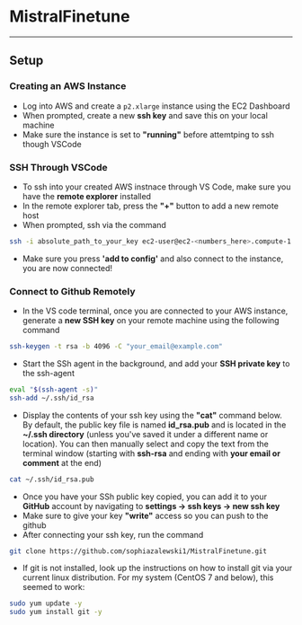 # MistralFinetune
--------------------
## Setup
### Creating an AWS Instance
- Log into AWS and create a ```p2.xlarge``` instance using the EC2 Dashboard
- When prompted, create a new <b>ssh key</b> and save this on your local machine
- Make sure the instance is set to <b>"running"</b> before attemtping to ssh though VSCode
### SSH Through VSCode
- To ssh into your created AWS instnace through VS Code, make sure you have the <b>remote explorer</b> installed
- In the remote explorer tab, press the <b>"+"</b> button to add a new remote host
- When prompted, ssh via the command
```bash
ssh -i absolute_path_to_your_key ec2-user@ec2-<numbers_here>.compute-1.amazonaws.com
```
- Make sure you press <b>'add to config'</b> and also connect to the instance, you are now connected!
### Connect to Github Remotely
- In the VS code terminal, once you are connected to your AWS instance, generate a <b>new SSH key</b> on your remote machine using the following command
```bash
ssh-keygen -t rsa -b 4096 -C "your_email@example.com"
```
- Start the SSh agent in the background, and add your <b>SSH private key</b> to the ssh-agent
```bash
eval "$(ssh-agent -s)"
ssh-add ~/.ssh/id_rsa
```
- Display the contents of your ssh key using the <b>"cat"</b> command below. By default, the public key file is named <b>id_rsa.pub</b> and is located in the <b>~/.ssh directory</b> (unless you've saved it under a different name or location). You can then manually select and copy the text from the terminal window (starting with <b>ssh-rsa</b> and ending with <b>your email or comment</b> at the end)
```bash
cat ~/.ssh/id_rsa.pub
```
- Once you have your SSh public key copied, you can add it to your <b>GitHub</b> account by navigating to <b>settings -> ssh keys -> new ssh key</b>
- Make sure to give your key <b>"write"</b> access so you can push to the github
- After connecting your ssh key, run the command
```bash
git clone https://github.com/sophiazalewski1/MistralFinetune.git
```
- If git is not installed, look up the instructions on how to install git via your current linux distribution. For my system (CentOS 7 and below), this seemed to work:
```bash
sudo yum update -y
sudo yum install git -y
```


